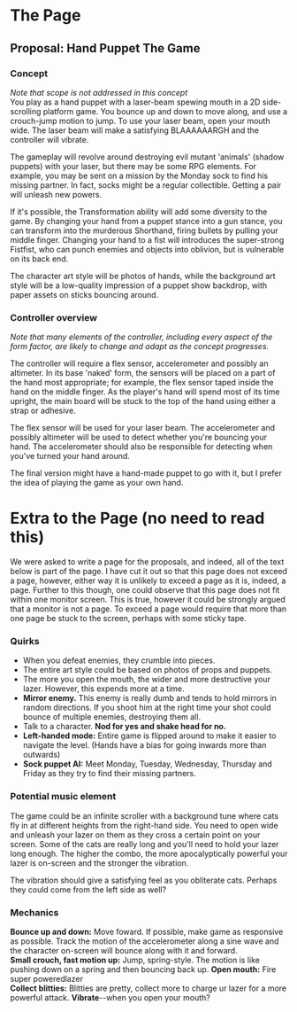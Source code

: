 # The Page
## Proposal: Hand Puppet The Game
### Concept
*Note that scope is not addressed in this concept*  
You play as a hand puppet with a laser-beam spewing mouth in a 2D side-scrolling platform game. You bounce up and down to move along, and use a crouch-jump motion to jump. To use your laser beam, open your mouth wide. The laser beam will make a satisfying BLAAAAAARGH and the controller will vibrate.  

The gameplay will revolve around destroying evil mutant 'animals' (shadow puppets) with your laser, but there may be some RPG elements. For example, you may be sent on a mission by the Monday sock to find his missing partner. In fact, socks might be a regular collectible. Getting a pair will unleash new powers.  

If it's possible, the Transformation ability will add some diversity to the game. By changing your hand from a puppet stance into a gun stance, you can transform into the murderous Shorthand, firing bullets by pulling your middle finger. Changing your hand to a fist will introduces the super-strong Fistfist, who can punch enemies and objects into oblivion, but is vulnerable on its back end.  

The character art style will be photos of hands, while the background art style will be a low-quality impression of a puppet show backdrop, with paper assets on sticks bouncing around.  

### Controller overview
*Note that many elements of the controller, including every aspect of the form factor, are likely to change and adapt as the concept progresses.*  

The controller will require a flex sensor, accelerometer and possibly an altimeter. In its base 'naked' form, the sensors will be placed on a part of the hand most appropriate; for example, the flex sensor taped inside the hand on the middle finger. As the player's hand will spend most of its time upright, the main board will be stuck to the top of the hand using either a strap or adhesive.  

The flex sensor will be used for your laser beam. The accelerometer and possibly altimeter will be used to detect whether you're bouncing your hand. The accelerometer should also be responsible for detecting when you've turned your hand around.  

The final version might have a hand-made puppet to go with it, but I prefer the idea of playing the game as your own hand.

# Extra to the Page (no need to read this)
We were asked to write a page for the proposals, and indeed, all of the text below is part of the page. I have cut it out so that this page does not exceed a page, however, either way it is unlikely to exceed a page as it is, indeed, a page. Further to this though, one could observe that this page does not fit within one monitor screen. This is true, however it could be strongly argued that a monitor is not a page. To exceed a page would require that more than one page be stuck to the screen, perhaps with some sticky tape.  

### Quirks
* When you defeat enemies, they crumble into pieces.  
* The entire art style could be based on photos of props and puppets.  
* The more you open the mouth, the wider and more destructive your lazer. However, this expends more at a time.  
* **Mirror enemy.** This enemy is really dumb and tends to hold mirrors in random directions. If you shoot him at the right time your shot could bounce of multiple enemies, destroying them all.  
* Talk to a character. **Nod for yes and shake head for no.**  
* **Left-handed mode:** Entire game is flipped around to make it easier to navigate the level. (Hands have a bias for going inwards more than outwards)  
* **Sock puppet AI:** Meet Monday, Tuesday, Wednesday, Thursday and Friday as they try to find their missing partners.  

### Potential music element
The game could be an infinite scroller with a background tune where cats fly in at different heights from the right-hand side. You need to open wide and unleash your lazer on them as they cross a certain point on your screen. Some of the cats are really long and you'll need to hold your lazer long enough. The higher the combo, the more apocalyptically powerful your lazer is on-screen and the stronger the vibration.  

The vibration should give a satisfying feel as you obliterate cats. Perhaps they could come from the left side as well?  

### Mechanics
**Bounce up and down:** Move foward. If possible, make game as responsive as possible. Track the motion of the accelerometer along a sine wave and the character on-screen will bounce along with it and forward.  
**Small crouch, fast motion up:** Jump, spring-style. The motion is like pushing down on a spring and then bouncing back up.
**Open mouth:** Fire super poweredlazer  
**Collect blitties:** Blitties are pretty, collect more to charge ur lazer for a more powerful attack.
**Vibrate**--when you open your mouth?  
